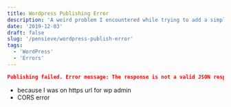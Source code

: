 ```yaml
---
title: Wordpress Publishing Error
description: 'A weird problem I encountered while trying to add a simple post in WordPress'
date: '2019-12-03'
draft: false
slug: '/pensieve/wordpress-publish-error'
tags:
  - 'WordPress'
  - 'Errors'
---
```


```json
Publishing failed. Error message: The response is not a valid JSON response.
```

- because I was on https url for wp admin
- CORS error
